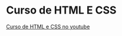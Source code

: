 # Curso de HTML E CSS

[Curso de HTML e CSS no youtube](https://www.youtube.com/playlist?list=PLwgL9IEA0PxUjbhob9UMdpVq12sGrjgU6)
